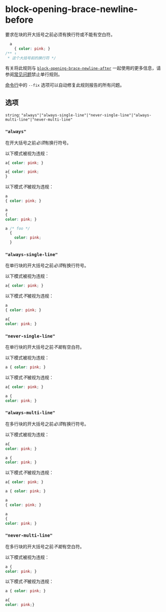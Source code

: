 # block-opening-brace-newline-before

要求在块的开大括号之前必须有换行符或不能有空白符。

```css
  a
    { color: pink; }
/** ↑
 * 这个大括号前的换行符 */
```

有关将此规则与 [`block-opening-brace-newline-after`](../block-opening-brace-newline-after/README.md) 一起使用的更多信息，请参阅[常见问题](../../../docs/user-guide/faq.md#如何禁用单行代码块)禁止单行规则。

[命令行](../../../docs/user-guide/cli.md#自动修复错误)中的 `--fix` 选项可以自动修复此规则报告的所有问题。

## 选项

`string`: `"always"|"always-single-line"|"never-single-line"|"always-multi-line"|"never-multi-line"`

### `"always"`

在开大括号之前*必须*有换行符号。

以下模式被视为违规：

```css
a{ color: pink; }
```

```css
a{ color: pink;
}
```

以下模式*不*被视为违规：

```css
a
{ color: pink; }
```

```css
a
{
color: pink; }
```

```css
a /* foo */
  {
    color: pink;
  }
```

### `"always-single-line"`

在单行块的开大括号之前*必须*有换行符号。

以下模式被视为违规：

```css
a{ color: pink; }
```

以下模式*不*被视为违规：

```css
a
{ color: pink; }
```

```css
a{
color: pink; }
```

### `"never-single-line"`

在单行块的开大括号之前*不能*有空白符。

以下模式被视为违规：

```css
a { color: pink; }
```

以下模式*不*被视为违规：

```css
a{ color: pink; }
```

```css
a {
color: pink; }
```

### `"always-multi-line"`

在多行块的开大括号之前*必须*有换行符号。

以下模式被视为违规：

```css
a{
color: pink; }
```

```css
a {
color: pink; }
```

以下模式*不*被视为违规：

```css
a{ color: pink; }
```

```css
a { color: pink; }
```

```css
a
{ color: pink; }
```

```css
a
{
color: pink; }
```

### `"never-multi-line"`

在多行块的开大括号之前*不能*有空白符。

以下模式被视为违规：

```css
a {
color: pink; }
```

以下模式*不*被视为违规：

```css
a { color: pink; }
```

```css
a{
color: pink;}
```
